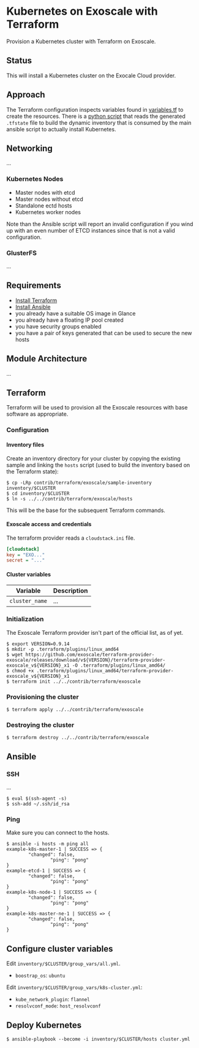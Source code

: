 # Kubernetes on Exoscale with Terraform

Provision a Kubernetes cluster with Terraform on Exoscale.

## Status

This will install a Kubernetes cluster on the Exocale Cloud provider.

## Approach

The Terraform configuration inspects variables found in [variables.tf](variables.tf) to create the resources. There is a [python script](../terraform.py) that reads the generated `.tfstate` file to build the dynamic inventory that is consumed by the main ansible script to actually install Kubernetes.

## Networking

...

### Kubernetes Nodes

- Master nodes with etcd
- Master nodes without etcd
- Standalone ectd hosts
- Kubernetes worker nodes

Note than the Ansible script will report an invalid configuration if you wind up with an even number of ETCD instances since that is not a valid configuration.

### GlusterFS

...

## Requirements

- [Install Terraform](https://www.terraform.io/intro/getting-started/install.html)
- [Install Ansible](http://docs.ansible.com/ansible/latest/intro_installation.html)
- you already have a suitable OS image in Glance
- you already have a floating IP pool created
- you have security groups enabled
- you have a pair of keys generated that can be used to secure the new hosts

## Module Architecture

...

## Terraform

Terraform will be used to provision all the Exoscale resources with base software as appropriate.

### Configuration

#### Inventory files

Create an inventory directory for your cluster by copying the existing sample and linking the `hosts` script (used to build the inventory based on the Terraform state):

```console
$ cp -LRp contrib/terraform/exoscale/sample-inventory inventory/$CLUSTER
$ cd inventory/$CLUSTER
$ ln -s ../../contrib/terraform/exoscale/hosts
```

This will be the base for the subsequent Terraform commands.

#### Exoscale access and credentials

The terraform provider reads a `cloudstack.ini` file.

```ini
[cloudstack]
key = "EXO..."
secret = "..."
```

#### Cluster variables


| Variable | Description |
|----------|-------------|
| `cluster_name` | ... |

### Initialization

The Exoscale Terraform provider isn't part of the official list, as of yet.

```console
$ export VERSION=0.9.14
$ mkdir -p .terraform/plugins/linux_amd64
$ wget https://github.com/exoscale/terraform-provider-exoscale/releases/download/v${VERSION}/terraform-provider-exoscale_v${VERSION}_x1 -O .terraform/plugins/linux_amd64/
$ chmod +x .terraform/plugins/linux_amd64/terraform-provider-exoscale_v${VERSION}_x1
$ terraform init ../../contrib/terraform/exoscale
```

### Provisioning the cluster

```console
$ terraform apply ../../contrib/terraform/exoscale
```

### Destroying the cluster


```console
$ terraform destroy ../../contrib/terraform/exoscale
```

## Ansible

### SSH

...

```console
$ eval $(ssh-agent -s)
$ ssh-add ~/.ssh/id_rsa
```

### Ping

Make sure you can connect to the hosts.

```console
$ ansible -i hosts -m ping all
example-k8s-master-1 | SUCCESS => {
        "changed": false,
                "ping": "pong"
}
example-etcd-1 | SUCCESS => {
        "changed": false,
                "ping": "pong"
}
example-k8s-node-1 | SUCCESS => {
        "changed": false,
                "ping": "pong"
}
example-k8s-master-ne-1 | SUCCESS => {
        "changed": false,
                "ping": "pong"
}
```

## Configure cluster variables

Edit `inventory/$CLUSTER/group_vars/all.yml`.

- `boostrap_os`: `ubuntu`

Edit `inventory/$CLUSTER/group_vars/k8s-cluster.yml`:

- `kube_network_plugin`: `flannel`
- `resolvconf_mode`: `host_resolvconf`

## Deploy Kubernetes

```console
$ ansible-playbook --become -i inventory/$CLUSTER/hosts cluster.yml
```
